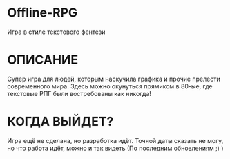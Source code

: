 # Offline-RPG
Игра в стиле текстового фентези
# ОПИСАНИЕ
Супер игра для людей, которым наскучила графика и прочие прелести современного мира. Здесь можно окунуться прямиком в 80-ые, где текстовые РПГ были востребованы как никогда!
# КОГДА ВЫЙДЕТ?
Игра ещё не сделана, но разработка идёт. Точной даты сказать не могу, но что работа идёт, можно и так видеть (По последним обновлениям ;) )
